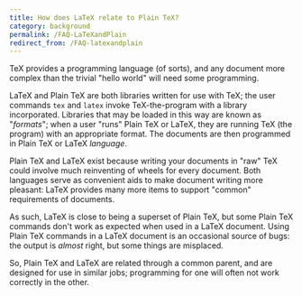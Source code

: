 ```yaml
---
title: How does LaTeX relate to Plain TeX?
category: background
permalink: /FAQ-LaTeXandPlain
redirect_from: /FAQ-latexandplain
---
```


TeX provides a programming language (of sorts), and any document
more complex than the trivial "hello world" will need some
programming.

LaTeX and Plain TeX are both libraries written for use with
TeX; the user commands `tex` and `latex` invoke
TeX-the-program with a library incorporated.  Libraries that may be
loaded in this way are known as "_formats_"; when a user "runs"
Plain TeX or LaTeX, they are running TeX (the program) with an
appropriate format.  The documents are then programmed in Plain TeX
or LaTeX _language_.

Plain TeX and LaTeX exist because writing your documents in "raw"
TeX could involve much reinventing of wheels for every document.
Both languages serve as convenient aids to make document writing more
pleasant: LaTeX provides many more items to support "common"
requirements of documents.

As such, LaTeX is close to being a superset of Plain TeX, but
some Plain TeX commands don't work as expected when used in a
LaTeX document.  Using Plain TeX commands in a LaTeX document
is an occasional source of bugs: the output is _almost_ right,
but some things are misplaced.

So, Plain TeX and LaTeX are related through a common parent, and
are designed for use in similar jobs; programming for one will often
not work correctly in the other.

